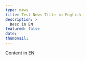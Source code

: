 ```yaml
---
type: news
title: Test News Title in English
description: >
  Desc in EN
featured: false
date: 
thumbnail: 
---
```


Content in EN